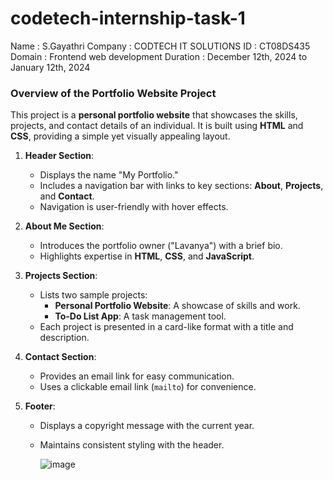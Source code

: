 # codetech-internship-task-1

Name : S.Gayathri
Company : CODTECH IT SOLUTIONS
ID : CT08DS435
Domain : Frontend web development 
Duration : December 12th, 2024 to January 12th, 2024

### **Overview of the Portfolio Website Project**

This project is a **personal portfolio website** that showcases the skills, projects, and contact details of an individual. It is built using **HTML** and **CSS**, providing a simple yet visually appealing layout. 

1. **Header Section**:
   - Displays the name "My Portfolio."
   - Includes a navigation bar with links to key sections: **About**, **Projects**, and **Contact**.
   - Navigation is user-friendly with hover effects.

2. **About Me Section**:
   - Introduces the portfolio owner ("Lavanya") with a brief bio.
   - Highlights expertise in **HTML**, **CSS**, and **JavaScript**.

3. **Projects Section**:
   - Lists two sample projects:
     - **Personal Portfolio Website**: A showcase of skills and work.
     - **To-Do List App**: A task management tool.
   - Each project is presented in a card-like format with a title and description.

4. **Contact Section**:
   - Provides an email link for easy communication.
   - Uses a clickable email link (`mailto`) for convenience.

5. **Footer**:
   - Displays a copyright message with the current year.
   - Maintains consistent styling with the header.
  
     ![image](https://github.com/user-attachments/assets/94cafe7d-990f-4634-91ed-01c5b6a2150a)


